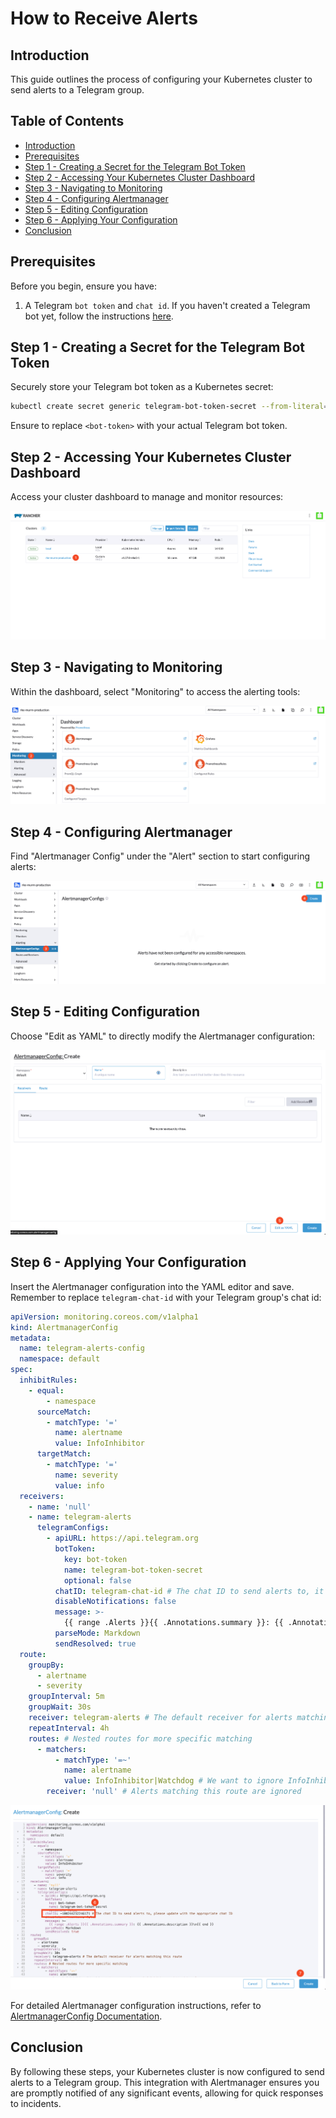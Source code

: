 # How to Receive Alerts

## Introduction

This guide outlines the process of configuring your Kubernetes cluster to send alerts to a Telegram group.

## Table of Contents

- [Introduction](#introduction)
- [Prerequisites](#prerequisites)
- [Step 1 - Creating a Secret for the Telegram Bot Token](#step-1---creating-a-secret-for-the-telegram-bot-token)
- [Step 2 - Accessing Your Kubernetes Cluster Dashboard](#step-2---accessing-your-kubernetes-cluster-dashboard)
- [Step 3 - Navigating to Monitoring](#step-3---navigating-to-monitoring)
- [Step 4 - Configuring Alertmanager](#step-4---configuring-alertmanager)
- [Step 5 - Editing Configuration](#step-5---editing-configuration)
- [Step 6 - Applying Your Configuration](#step-6---applying-your-configuration)
- [Conclusion](#conclusion)

## Prerequisites

Before you begin, ensure you have:

1. A Telegram `bot token` and `chat id`. If you haven't created a Telegram bot yet, follow the instructions [here](./create-a-telegram-bot.md).

## Step 1 - Creating a Secret for the Telegram Bot Token

Securely store your Telegram bot token as a Kubernetes secret:

```bash
kubectl create secret generic telegram-bot-token-secret --from-literal=bot-token=<bot-token> --namespace=default
```

Ensure to replace `<bot-token>` with your actual Telegram bot token.

## Step 2 - Accessing Your Kubernetes Cluster Dashboard

Access your cluster dashboard to manage and monitor resources:

![Accessing the Kubernetes Cluster Dashboard](./assets/images/cluster-selection.png)

## Step 3 - Navigating to Monitoring

Within the dashboard, select "Monitoring" to access the alerting tools:

![Navigating to Monitoring Section](./assets/images/monitoring-navigation.png)

## Step 4 - Configuring Alertmanager

Find "Alertmanager Config" under the "Alert" section to start configuring alerts:

![Creating a New Alertmanager Config](./assets/images/create-alertmanager-config.png)

## Step 5 - Editing Configuration

Choose "Edit as YAML" to directly modify the Alertmanager configuration:

![Editing Alertmanager Configuration as YAML](./assets/images/edit-config-yaml.png)

## Step 6 - Applying Your Configuration

Insert the Alertmanager configuration into the YAML editor and save. Remember to replace `telegram-chat-id` with your Telegram group's chat id:

```yaml
apiVersion: monitoring.coreos.com/v1alpha1
kind: AlertmanagerConfig
metadata:
  name: telegram-alerts-config
  namespace: default
spec:
  inhibitRules:
    - equal:
        - namespace
      sourceMatch:
        - matchType: '='
          name: alertname
          value: InfoInhibitor
      targetMatch:
        - matchType: '='
          name: severity
          value: info
  receivers:
    - name: 'null'
    - name: telegram-alerts
      telegramConfigs:
        - apiURL: https://api.telegram.org
          botToken:
            key: bot-token
            name: telegram-bot-token-secret
            optional: false
          chatID: telegram-chat-id # The chat ID to send alerts to, it is an integer
          disableNotifications: false
          message: >-
            {{ range .Alerts }}{{ .Annotations.summary }}: {{ .Annotations.description }}\n{{ end }}
          parseMode: Markdown
          sendResolved: true
  route:
    groupBy:
      - alertname
      - severity
    groupInterval: 5m
    groupWait: 30s
    receiver: telegram-alerts # The default receiver for alerts matching this route
    repeatInterval: 4h
    routes: # Nested routes for more specific matching
      - matchers:
          - matchType: '=~'
            name: alertname
            value: InfoInhibitor|Watchdog # We want to ignore InfoInhibitor and Watchdog alerts.
        receiver: 'null' # Alerts matching this route are ignored
```

![Entering Configuration in YAML Editor](./assets/images/yaml-configuration-entry.png)

For detailed Alertmanager configuration instructions, refer to [AlertmanagerConfig Documentation](https://docs.openshift.com/container-platform/4.11/rest_api/monitoring_apis/alertmanagerconfig-monitoring-coreos-com-v1beta1.html).

## Conclusion

By following these steps, your Kubernetes cluster is now configured to send alerts to a Telegram group. This integration with Alertmanager ensures you are promptly notified of any significant events, allowing for quick responses to incidents.
